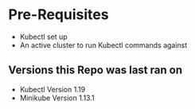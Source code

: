 # Pre-Requisites

- Kubectl set up 
- An active cluster to run Kubectl commands against

## Versions this Repo was last ran on

- Kubectl Version 1.19
- Minikube Version 1.13.1